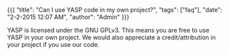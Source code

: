 {{{
  "title": "Can I use YASP code in my own project?",
  "tags": ["faq"],
  "date": "2-2-2015 12:07 AM",
  "author": "Admin"
}}}

YASP is licensed under the GNU GPLv3.
This means you are free to use YASP in your own project.
We would also appreciate a credit/attribution in your project if you use our code.